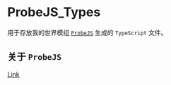 # ProbeJS_Types

用于存放我的世界模组 [`ProbeJS`](https://modrinth.com/mod/probejs) 生成的 `TypeScript` 文件。

## 关于 `ProbeJS`

[Link](https://github.com/Prunoideae/ProbeJS)
